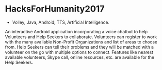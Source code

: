 # HacksForHumanity2017

- Volley, Java, Android, TTS, Artificial Intelligence.

An interactive Android application incorporating a voice chatbot to help Volunteers and Help Seekers to collaborate.
Volunteers can register to work with the many available Non-Profit Organizations and list of areas to choose from.
Help Seekers can tell their problems and they will be matched with a volunteer on the go with multiple options to connect.
Features like nearest available volunteers, Skype call, online resources, etc. are available for the Help Seekers.
